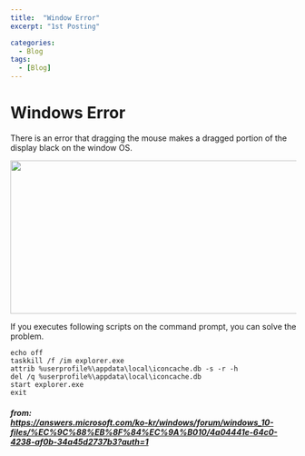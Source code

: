```yaml
---
title:  "Window Error"
excerpt: "1st Posting"

categories:
  - Blog
tags:
  - [Blog]
---
```


# Windows Error

There is an error that dragging the mouse makes a dragged portion of the display black on the window OS. 

<img src = "../../../assets/error.jpg" width = "700" height = "270" >

If you executes following scripts on the command prompt, you can solve the problem. 
<br>
```
echo off
taskkill /f /im explorer.exe
attrib %userprofile%\appdata\local\iconcache.db -s -r -h
del /q %userprofile%\appdata\local\iconcache.db
start explorer.exe
exit
```

##### from: <br> https://answers.microsoft.com/ko-kr/windows/forum/windows_10-files/%EC%9C%88%EB%8F%84%EC%9A%B010/4a04441e-64c0-4238-af0b-34a45d2737b3?auth=1
